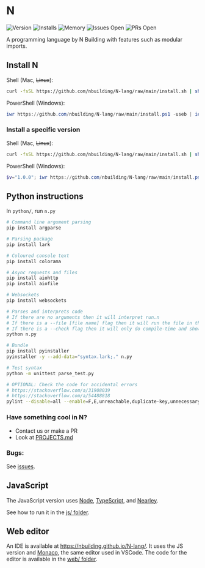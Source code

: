 # N
![Version](https://img.shields.io/github/v/release/nbuilding/N-Lang?color=Green&style=flat-square)
![Installs](https://img.shields.io/github/downloads/nbuilding/N-Lang/total?color=Green&label=Installs&style=flat-square)
![Memory](https://img.shields.io/github/languages/code-size/nbuilding/N-Lang?color=Green&label=Memory&style=flat-square)
![Issues Open](https://img.shields.io/github/issues/nbuilding/N-lang?color=Green&label=Issues&style=flat-square)
![PRs Open](https://img.shields.io/github/issues-pr/nbuilding/N-Lang?color=Green&label=PRs&style=flat-square)

A programming language by N Building with features such as modular imports.

## Install N

Shell (Mac, ~~Linux~~):

```sh
curl -fsSL https://github.com/nbuilding/N-lang/raw/main/install.sh | sh
```

PowerShell (Windows):

```ps1
iwr https://github.com/nbuilding/N-lang/raw/main/install.ps1 -useb | iex
```

### Install a specific version

Shell (Mac, ~~Linux~~):

```sh
curl -fsSL https://github.com/nbuilding/N-lang/raw/main/install.sh | sh -s v1.0.0
```

PowerShell (Windows):

```ps1
$v="1.0.0"; iwr https://github.com/nbuilding/N-lang/raw/main/install.ps1 -useb | iex
```

## Python instructions

In `python/`, run `n.py`

```sh
# Command line argument parsing
pip install argparse

# Parsing package
pip install lark

# Coloured console text
pip install colorama

# Async requests and files
pip install aiohttp
pip install aiofile

# Websockets
pip install websockets

# Parses and interprets code
# If there are no arguments then it will interpret run.n
# If there is a --file [file name] flag then it will run the file in the filename
# If there is a --check flag then it will only do compile-time and show warnings
python n.py

# Bundle
pip install pyinstaller
pyinstaller -y --add-data="syntax.lark;." n.py

# Test syntax
python -m unittest parse_test.py

# OPTIONAL: Check the code for accidental errors
# https://stackoverflow.com/a/31908039
# https://stackoverflow.com/a/54488818
pylint --disable=all --enable=F,E,unreachable,duplicate-key,unnecessary-semicolon,global-variable-not-assigned,unused-variable,binary-op-exception,bad-format-string,anomalous-backslash-in-string,bad-open-mode,dangerous-default-value *.py **/*.py
```

### Have something cool in N?
- Contact us or make a PR
- Look at [PROJECTS.md](./PROJECTS.md)

### Bugs:

See [issues](https://github.com/nbuilding/N-lang/issues).

## JavaScript

The JavaScript version uses [Node](https://nodejs.org/),
[TypeScript](https://www.typescriptlang.org/), and
[Nearley](https://nearley.js.org/).

See how to run it in the [js/ folder](./js/).

## Web editor

An IDE is available at https://nbuilding.github.io/N-lang/. It uses the JS
version and [Monaco](https://microsoft.github.io/monaco-editor/), the same
editor used in VSCode. The code for the editor is available in the [web/
folder](./web/).
